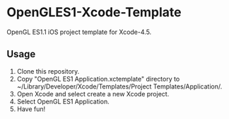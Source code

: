 OpenGLES1-Xcode-Template
========================

OpenGL ES1.1 iOS project template for Xcode-4.5.

Usage
-----

1. Clone this repository.
2. Copy "OpenGL ES1 Application.xctemplate" directory to ~/Library/Developer/Xcode/Templates/Project Templates/Application/.
3. Open Xcode and select create a new Xcode project.
4. Select OpenGL ES1 Application.
5. Have fun!
